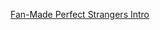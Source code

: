 ---
layout: post
wordpress_id: 421
wordpress_url: http://noesbueno.com/archives/421
date: '2010-01-20 23:59:50 -0600'
date_gmt: '2010-01-21 04:59:50 -0600'
body: |
  <p><a href="http://75.101.183.223/rd?type=100&user=michaeltapp&buzz=fan-made-perfect-strangers-intro-seattle-wl5&c=718EVU7&u=76CGF7&url=http%3A%2F%2Fbuzzfeed.com%2Fmichaeltapp%2Ffan-made-perfect-strangers-intro-seattle-wl5%2F&rd=http%3A%2F%2Fbuzzfeed.com%2Fmichaeltapp%2Ffan-made-perfect-strangers-intro-seattle-wl5%2F">Fan-Made Perfect Strangers Intro</a></p>
---
